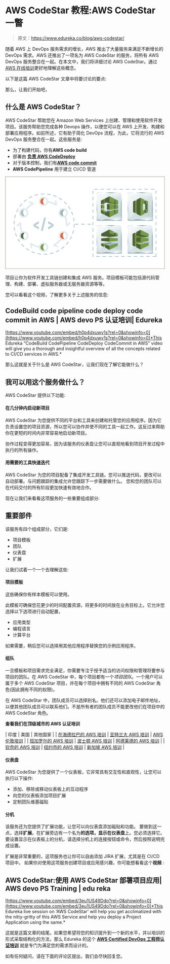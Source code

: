 # AWS CodeStar 教程:AWS CodeStar 一瞥

> 原文：<https://www.edureka.co/blog/aws-codestar/>

随着 AWS 上 DevOps 服务需求的增长，AWS 推出了大量服务来满足不断增长的 DevOps 需求。AWS 还推出了一项名为 AWS CodeStar 的服务，将所有 AWS DevOps 服务整合在一起。在本文中，我们将详细讨论 AWS CodeStar。通过 [AWS 在线培训](https://www.edureka.co/aws-certification-training)更好地理解这些概念。

以下是这篇 AWS CodeStar 文章中将要讨论的要点:

那么，让我们开始吧，

## **什么是 AWS CodeStar？**

AWS CodeStar 帮助您在 Amazon Web Services 上创建、管理和使用软件开发项目。该服务帮助您完成各种 Devops 操作，以便您可以在 AWS 上开发、构建和部署应用程序。如前所述，它有助于简化 DevOps 流程，为此，它将流行的 AWS DevOps 服务整合在一起。这些服务是:

*   为了构建代码，你有**AWS code build**
*   部署由 [**负责 AWS CodeDeploy**](https://www.edureka.co/blog/aws-codedeploy/)
*   对于版本控制，我们有[**AWS code commit**](https://www.youtube.com/watch?v=ik4VE1O4OBo)
*   **AWS CodePipeline** 用于建立 CI/CD 管道

![sample - AWS CodeStar - Edureka](img/5a0fe1342443609d2695fb72df69819a.png)

项目让你为软件开发工具链创建和集成 AWS 服务。项目模板可能包括源代码管理、构建、部署、虚拟服务器或无服务器资源等等。

您可以看看这个视频，了解更多关于上述服务的信息:

## **CodeBuild code pipeline code deploy code commit in AWS | AWS devo PS 认证培训| Edureka**



[https://www.youtube.com/embed/h0p4dxuwv1s?rel=0&showinfo=0](https://www.youtube.com/embed/h0p4dxuwv1s?rel=0&showinfo=0)*This Edureka “CodeBuild CodePipeline CodeDeploy CodeCommit in AWS” video will give you a thorough and insightful overview of all the concepts related to CI/CD services in AWS.*

那么这就是关于什么是 AWS CodeStar，让我们现在了解它能做什么？

## **我可以用这个服务做什么？**

AWS CodeStar 提供以下功能:

#### 在几分钟内启动新项目

AWS CodeStar 为您提供不同的平台和工具来创建和托管您的应用程序。因为它负责设置您的项目资源，所以您可以协作并使不同的工具一起工作。这反过来帮助你在更短的时间内非常容易地启动新项目。

协作过程变得更加容易，因为该服务的仪表盘让您可以直观地看到项目开发过程中执行的所有操作。

#### **用需要的工具快速迭代**

AWS CodeStar 为您的项目配备了集成开发工具链。您可以推送代码，更改可以自动部署。与问题跟踪的集成允许您跟踪下一步需要做什么。 您和您的团队可以在代码交付的所有阶段更加快速有效地合作。

现在让我们来看看这项服务的一些重要组成部分:

## **重要部件**

该服务有四个组成部分，它们是:

*   项目模板
*   团队
*   仪表盘
*   扩展

让我们试着一个一个去理解这些:

#### **项目模板**

这些确保你有样本模板可以使用。

此模板可确保您花更少的时间配置资源，将更多的时间放在业务目标上。它允许您选择以下选项进行自动配置，

*   应用类型
*   编程语言
*   计算平台

如果需要，稍后您可以选择用其他应用程序替换您的示例应用程序。

#### **组队**

一旦模板和项目需求完全满足，你需要专注于授予适当的访问权限和管理将要参与项目的团队。在 AWS CodeStar 中，每个项目都有一个*项目团队*。一个用户可以属于多个 AWS CodeStar 项目，并在每个项目中拥有不同的 AWS CodeStar 角色(因此拥有不同的权限)。

在 AWS CodeStar 中，团队成员可以选择别名。他们还可以添加电子邮件地址，以便其他团队成员可以联系他们。不是所有者的团队成员不能更改他们在项目中的 AWS CodeStar 角色。

**查看我们在顶级城市的 AWS 认证培训**

| 印度 | 美国 | 其他国家 |
| [在海德拉巴的 AWS 培训](https://www.edureka.co/aws-certification-training-hyderabad) | [亚特兰大 AWS 培训](https://www.edureka.co/aws-certification-training-atlanta) | [AWS 伦敦培训](https://www.edureka.co/aws-certification-training-london) |
| [班加罗尔的 AWS 培训](https://www.edureka.co/aws-certification-training-bangalore) | [波士顿 AWS 培训](https://www.edureka.co/aws-certification-training-boston) | [阿德莱德的 AWS 培训](https://www.edureka.co/aws-certification-training-adelaide) |
| [钦奈的 AWS 培训](https://www.edureka.co/aws-certification-training-chennai) | [纽约市的 AWS 培训](https://www.edureka.co/aws-certification-training-new-york-city) | [新加坡 AWS 培训](https://www.edureka.co/aws-certification-training-singapore) |

#### **仪表盘**

AWS CodeStar 为您提供了一个仪表板，它非常具有交互性和直观性，让您可以执行以下操作:

*   添加、移除或移动仪表板上的互动程序
*   向您的仪表板添加项目扩展
*   定制团队维基磁贴

#### **分机**

该服务还为您提供了扩展功能，让您可以向仪表盘添加磁贴和功能。 要做到这一点，选择**扩展**。在扩展旁边有一个名为**的选项，显示在仪表盘**上。您必须选择它。 要设置显示在仪表板上的分机，请选择分机上的连接按钮或命令，然后按照说明完成设置。

扩展是非常重要的，这项服务也让你可以自由添加 JIRA 扩展，尤其是在 CI/CD 项目中。 如果你对使用这项服务创建项目或应用感兴趣，你可能想看看这个**视频** :

## **AWS CodeStar:使用 AWS CodeStar 部署项目应用| AWS devo PS Training | edu reka**



[https://www.youtube.com/embed/3eu1US49Ddo?rel=0&showinfo=0](https://www.youtube.com/embed/3eu1US49Ddo?rel=0&showinfo=0)*This Edureka live session on ‘AWS CodeStar’ will help you get acclimatized with the nitty-gritty of this AWS Service and help you deploy a Project Application using the same.*

这就是这篇文章的结尾。如果您希望将您的知识提升到一个新的水平，并以培训的形式采取结构化的方法，那么 Edureka 的这个 **[AWS Certified DevOps 工程师认证培训](https://www.edureka.co/aws-certified-devops-training)** 就是专门为满足您的需求而设计的。

如有任何疑问，请在下面的评论区提出，我们会尽快回复您。